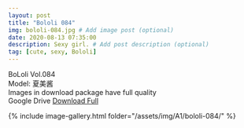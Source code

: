 ```yaml
---
layout: post
title: "Bololi 084"
img: bololi-084.jpg # Add image post (optional)
date: 2020-08-13 07:35:00
description: Sexy girl. # Add post description (optional)
tag: [cute, sexy, Bololi]
---
```

BoLoli Vol.084  
Model: 夏美酱                                                        
Images in download package have full quality                    
Google Drive [Download Full](http://gestyy.com/ewLwrC)

{% include image-gallery.html folder="/assets/img/A1/bololi-084/" %}
